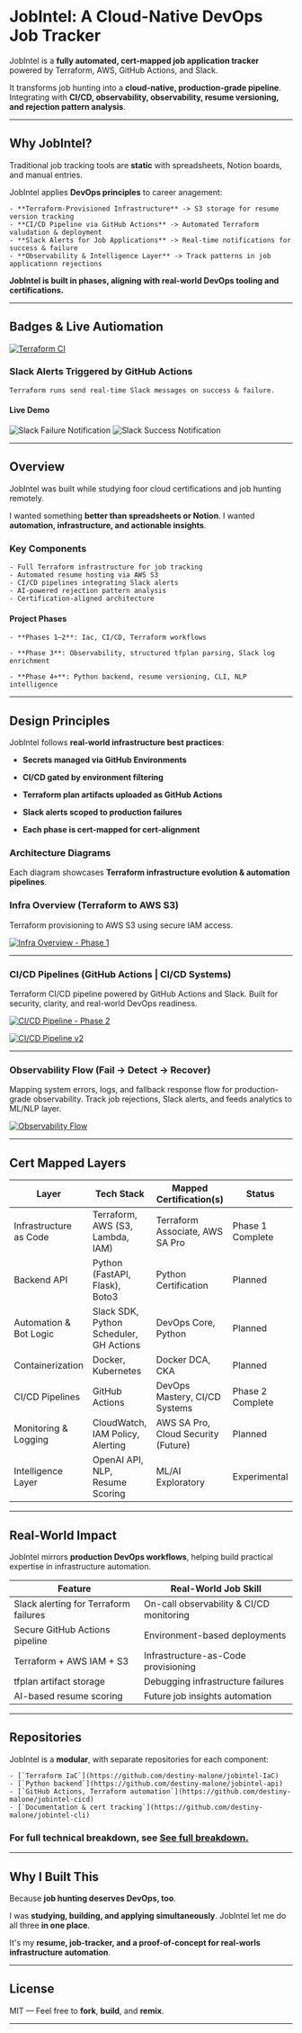 # JobIntel: A Cloud-Native DevOps Job Tracker

JobIntel is a **fully automated, cert-mapped job application tracker** powered by Terraform, AWS, GitHub Actions, and Slack.

It transforms job hunting into a **cloud-native, production-grade pipeline**. Integrating with **CI/CD, observability, observability, resume versioning, and rejection pattern analysis**.

---

## Why JobIntel?

Traditional job tracking tools are **static** with spreadsheets, Notion boards, and manual entries.

JobIntel applies **DevOps principles** to career anagement:

    - **Terraform-Provisioned Infrastructure** -> S3 storage for resume version tracking
    - **CI/CD Pipeline via GitHub Actions** -> Automated Terraform valudation & deployment
    - **Slack Alerts for Job Applications** -> Real-time notifications for success & failure
    - **Observability & Intelligence Layer** -> Track patterns in job applicationn rejections

**JobIntel is built in phases, aligning with real-world DevOps tooling and certifications.**

---

## Badges & Live Autiomation

[![Terraform CI](https://github.com/destiny-malone/jobintel-IaC/actions/workflows/terraform.yml/badge.svg)](https://github.com/destiny-malone/jobintel-IaC/actions/workflows/terraform.yml)

### Slack Alerts Triggered by GitHub Actions

    Terraform runs send real-time Slack messages on success & failure.

#### Live Demo

![Slack Failure Notification](docs/screenshots/slack-failure.png)
![Slack Success Notification](docs/screenshots/slack-success.png)

---

## Overview

JobIntel was built while studying foor cloud certifications and job hunting remotely.

I wanted something **better than spreadsheets or Notion**. I wanted **automation, infrastructure, and actionable insights**.

### Key Components

    - Full Terraform infrastructure for job tracking
    - Automated resume hosting via AWS S3
    - CI/CD pipelines integrating Slack alerts
    - AI-powered rejection pattern analysis
    - Certification-aligned architecture

#### Project Phases

    - **Phases 1–2**: Iac, CI/CD, Terraform workflows

    - **Phase 3**: Observability, structured tfplan parsing, Slack log enrichment

    - **Phase 4+**: Python backend, resume versioning, CLI, NLP intelligence

---

## Design Principles

JobIntel follows **real-world infrastructure best practices**:

- **Secrets managed via GitHub Environments**

- **CI/CD gated by environment filtering**

- **Terraform plan artifacts uploaded as GitHub Actions**

- **Slack alerts scoped to production failures**

- **Each phase is cert-mapped for cert-alignment**

### Architecture Diagrams

Each diagram showcases **Terraform infrastructure evolution & automation pipelines**.

### Infra Overview (Terraform to AWS S3)

Terraform provisioning to AWS S3 using secure IAM access.

[![Infra Overview - Phase 1](docs/diagrams/infra-overview-v1.png)](docs/diagrams/infra-overview-v1.svg)

---

### CI/CD Pipelines (GitHub Actions | CI/CD Systems)

Terraform CI/CD pipeline powered by GitHub Actions and Slack. Built for security, clarity, and real-world DevOps readiness.

[![CI/CD Pipeline - Phase 2](docs/diagrams/ci-cd-pipeline-v1.png)](docs/diagrams/ci-cd-pipeline-v1.svg)

[![CI/CD Pipeline v2](docs/diagrams/ci-cd-pipeline-v2.png)](docs/diagrams/ci-cd-pipeline-v2.svg)

---

### Observability Flow (Fail → Detect → Recover)

Mapping system errors, logs, and fallback response flow for production-grade observability. Track job rejections, Slack alerts, and feeds analytics to ML/NLP layer.

[![Observability Flow](docs/diagrams/observability-flow.png)](docs/diagrams/observability-flow.svg)

---

## Cert Mapped Layers

| Layer                    | Tech Stack                            | Mapped Certification(s)                 | Status  |
|--------------------------|----------------------------------------|------------------------------------------|---------|
| Infrastructure as Code   | Terraform, AWS (S3, Lambda, IAM)       | Terraform Associate, AWS SA Pro          |  Phase 1 Complete |
| Backend API              | Python (FastAPI, Flask), Boto3         | Python Certification                     |  Planned |
| Automation & Bot Logic   | Slack SDK, Python Scheduler, GH Actions| DevOps Core, Python                      |  Planned |
| Containerization         | Docker, Kubernetes                     | Docker DCA, CKA                          |  Planned |
| CI/CD Pipelines          | GitHub Actions                         | DevOps Mastery, CI/CD Systems            |  Phase 2 Complete |
| Monitoring & Logging     | CloudWatch, IAM Policy, Alerting       | AWS SA Pro, Cloud Security (Future)      |  Planned |
| Intelligence Layer       | OpenAI API, NLP, Resume Scoring        | ML/AI Exploratory                        |  Experimental |

---

## Real-World Impact

JobIntel mirrors **production DevOps workflows**, helping build practical expertise in infrastructure automation.

| Feature | Real-World Job Skill |
|-----------------------------|-----------------------|
| Slack alerting for Terraform failures | On-call observability & CI/CD monitoring |
| Secure GitHub Actions pipeline | Environment-based deployments |
| Terraform + AWS IAM + S3 | Infrastructure-as-Code provisioning |
| tfplan artifact storage | Debugging infrastructure failures |
| AI-based resume scoring | Future job insights automation |

---

## Repositories

JobIntel is a **modular**, with separate repositories for each component:

    - [`Terraform IaC`](https://github.com/destiny-malone/jobintel-IaC)
    - [`Python backend`](https://github.com/destiny-malone/jobintel-api)
    - [`GitHub Actions, Terraform automation`](https://github.com/destiny-malone/jobintel-cicd)
    - [`Documentation & cert tracking`](https://github.com/destiny-malone/jobintel-cli)

### For full technical breakdown, see [See full breakdown.](PROJECT_OVERVIEW.md)

---

## Why I Built This

Because **job hunting deserves DevOps, too**.

I was **studying, building, and applying simultaneously**. JobIntel let me do all three **in one place**.

It's my **resume, job-tracker, and a proof-of-concept for real-worls infrastructure automation**.

---

## **License**

MIT — Feel free to **fork**, **build**, and **remix**.

---
